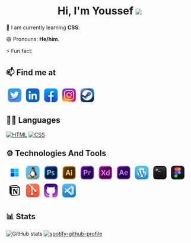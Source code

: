 <div >
<h1 align="center">Hi, I'm Youssef <img src="https://github.com/TheDudeThatCode/TheDudeThatCode/blob/master/Assets/Hi.gif" width="29px"> </h1>

🌱 I am currently learning **CSS**.

😄 Pronouns: **He/him**.

⚡ Fun fact:
</div>

## 📫 Find me at

<div align="left">

<a href="https://twitter.com/Toxic_Hunt3r" target="_blank"><img src="https://raw.githubusercontent.com/ToxicHunt3r/ToxicHunt3r/main/Mac%20Icons%20Style/Twitter.png" alt="Twitter" width="45px" /></a>
<a href="https://www.linkedin.com/in/toxichunt3r/" target="_blank"><img src="https://raw.githubusercontent.com/ToxicHunt3r/ToxicHunt3r/main/Mac%20Icons%20Style/Linkedin.png" alt="Linkedin" width="45px"/></a>
<a href="https://www.facebook.com/ToxicHunt3r" target="_blank"><img src="https://raw.githubusercontent.com/ToxicHunt3r/ToxicHunt3r/main/Mac%20Icons%20Style/Facebook.png" alt="Facebook" width="45px"/></a>
<a href="https://www.instagram.com/toxic_hunt3r" target="_blank"><img src="https://raw.githubusercontent.com/ToxicHunt3r/ToxicHunt3r/main/Mac%20Icons%20Style/Instagram.png" alt="Instagram" width="45px"/></a>
<a href="https://steamcommunity.com/id/Toxic_Hunt3r" target="_blank"><img src="https://raw.githubusercontent.com/ToxicHunt3r/ToxicHunt3r/main/Mac%20Icons%20Style/Steam.png" alt="Steam" width="45px"/></a>
</div>

## ✍🏼 Languages
<div align="left">

<a href="https://en.wikipedia.org/wiki/HTML" target="_blank"><img src="https://img.shields.io/badge/HTML5-E34F26?style=for-the-badge&logo=html5&logoColor=white" alt="HTML"/></a>
<a href="https://en.wikipedia.org/wiki/CSS" target="_blank"><img src="https://img.shields.io/badge/CSS3-1572B6?style=for-the-badge&logo=css3&logoColor=white" alt="CSS"/></a>

</div>


## ⚙️ Technologies And Tools
<div align="left">

<a href="https://www.microsoft.com/software-download/windows11" target="_blank"><img src="https://raw.githubusercontent.com/ToxicHunt3r/ToxicHunt3r/main/Mac%20Icons%20Style/Windows11.png" alt="Winodws 11" width="45px"/></a>
<a href="https://www.gnu.org/gnu/linux-and-gnu.en.html" target="_blank"><img src="https://raw.githubusercontent.com/ToxicHunt3r/ToxicHunt3r/main/Mac%20Icons%20Style/Linux.png" alt="Linux" width="45px"/></a>
<a href="https://www.adobe.com/mena_en/products/photoshop.html" target="_blank"><img src="https://raw.githubusercontent.com/ToxicHunt3r/ToxicHunt3r/main/Mac%20Icons%20Style/Adobe%20Photoshop.png" alt="Photoshop" width="45px"/></a>
<a href="https://www.adobe.com/mena_en/products/illustrator.html" target="_blank"><img src="https://raw.githubusercontent.com/ToxicHunt3r/ToxicHunt3r/main/Mac%20Icons%20Style/Adobe%20Illustrator.png" alt="Illustrator" width="45px"/></a>
<a href="https://www.adobe.com/mena_en/products/premiere.html" target="_blank"><img src="https://raw.githubusercontent.com/ToxicHunt3r/ToxicHunt3r/main/Mac%20Icons%20Style/Adobe%20Premiere%20Pro.png" alt="Premiere" width="45px"/></a>
<a href="https://www.adobe.com/mena_en/products/xd.html" target="_blank"><img src="https://raw.githubusercontent.com/ToxicHunt3r/ToxicHunt3r/main/Mac%20Icons%20Style/Adobe%20XD.png" alt="XD" width="45px"/></a>
<a href="https://www.adobe.com/mena_en/products/aftereffects.html" target="_blank"><img src="https://raw.githubusercontent.com/ToxicHunt3r/ToxicHunt3r/main/Mac%20Icons%20Style/Adobe%20After%20Effects.png" alt="After Effects" width="45px"/></a>
<a href="https://wordpress.com/" target="_blank"><img src="https://raw.githubusercontent.com/ToxicHunt3r/ToxicHunt3r/main/Mac%20Icons%20Style/Wordpress.png" alt="WordPress" width="45px"/></a>
<a href="https://opensource.com/resources/what-bash" target="_blank"><img src="https://raw.githubusercontent.com/ToxicHunt3r/ToxicHunt3r/main/Mac%20Icons%20Style/Terminal.png" alt="Bash" width="45px"/></a>
<a href="https://www.figma.com/@Toxic_hunt3r" target="_blank"><img src="https://raw.githubusercontent.com/ToxicHunt3r/ToxicHunt3r/main/Mac%20Icons%20Style/Figma.png" alt="Figma" width="45px"/></a>
<a href="https://www.notion.so/r" target="_blank"><img src="https://raw.githubusercontent.com/ToxicHunt3r/ToxicHunt3r/main/Mac%20Icons%20Style/Notion.png" alt="Notion" width="45px"/></a>
<a href="https://git-scm.com/downloads" target="_blank"><img src="https://raw.githubusercontent.com/ToxicHunt3r/ToxicHunt3r/main/Mac%20Icons%20Style/GIT.png" alt="Git" width="45px"/></a>
<a href="https://github.com/ToxicHunt3r" target="_blank"><img src="https://raw.githubusercontent.com/ToxicHunt3r/ToxicHunt3r/main/Mac%20Icons%20Style/GitHub%20Desktop.png" alt="GitHub" width="45px"/></a>
<a href="https://code.visualstudio.com/download" target="_blank"><img src="https://raw.githubusercontent.com/ToxicHunt3r/ToxicHunt3r/main/Mac%20Icons%20Style/Visual%20Stuido%20Code.png" alt="Visual Stuido Code" width="45px"/></a>
</div>

## 📊 Stats
<div align="left">

![GitHub stats](https://github-readme-stats.vercel.app/api?username=ToxicHunt3r&show_icons=true) [![spotify-github-profile](https://spotify-github-profile.vercel.app/api/view?uid=dio9jpal20ac1wao5vjk03985&cover_image=true&theme=novatorem&bar_color=53b14f&bar_color_cover=false)](https://spotify-github-profile.vercel.app/api/view?uid=dio9jpal20ac1wao5vjk03985&redirect=true)
</div>